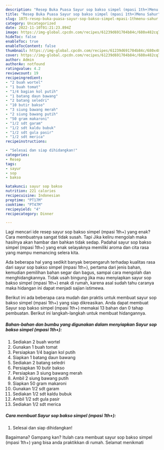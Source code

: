 ```yaml
---
description: "Resep Buka Puasa Sayur sop bakso simpel (mpasi 1th+)Menu Sahur"
title: "Resep Buka Puasa Sayur sop bakso simpel (mpasi 1th+)Menu Sahur"
slug: 1075-resep-buka-puasa-sayur-sop-bakso-simpel-mpasi-1thmenu-sahur
category: Uncategorized
date: 2022-11-10T01:21:23.894Z
image: https://img-global.cpcdn.com/recipes/61239d691704b84c/680x482cq70/sayur-sop-bakso-simpel-mpasi-1th-foto-resep-utama.jpg
hideToc: false
enableToc: true
enableTocContent: false
thumbnail: https://img-global.cpcdn.com/recipes/61239d691704b84c/680x482cq70/sayur-sop-bakso-simpel-mpasi-1th-foto-resep-utama.jpg
cover: https://img-global.cpcdn.com/recipes/61239d691704b84c/680x482cq70/sayur-sop-bakso-simpel-mpasi-1th-foto-resep-utama.jpg
author: Admin
authorAv: notfound
ratingvalue: 4.2
reviewcount: 19
recipeingredient:
- "2 buah wortel"
- "1 buah tomat"
- "1/4 bagian kol putih"
- "1 batang daun bawang"
- "2 batang seledri"
- "10 butir bakso"
- "3 siung bawang merah"
- "2 siung bawang putih"
- "50 gram makaroni"
- "1/2 sdt garam"
- "1/2 sdt kaldu bubuk"
- "1/2 sdt gula pasir"
- "1/2 sdt merica"
recipeinstructions:

- "Selesai dan siap dihidangkan!"
categories:
- Resep
tags:
- sayur
- sop
- bakso

katakunci: sayur sop bakso 
nutrition: 221 calories
recipecuisine: Indonesian
preptime: "PT17M"
cooktime: "PT47M"
recipeyield: "4"
recipecategory: Dinner

---
```



Lagi mencari ide resep sayur sop bakso simpel (mpasi 1th+) yang enak? Cara membuatnya sangat tidak susah. Tapi Jika keliru mengolah maka hasilnya akan hambar dan bahkan tidak sedap. Padahal sayur sop bakso simpel (mpasi 1th+) yang enak selayaknya memiliki aroma dan cita rasa yang mampu memancing selera kita.


Ada beberapa hal yang sedikit banyak berpengaruh terhadap kualitas rasa dari sayur sop bakso simpel (mpasi 1th+), pertama dari jenis bahan, kemudian pemilihan bahan segar dan bagus, sampai cara mengolah dan menghidangkannya. Tidak usah bingung jika mau menyiapkan sayur sop bakso simpel (mpasi 1th+) enak di rumah, karena asal sudah tahu caranya maka hidangan ini dapat menjadi sajian istimewa.




Berikut ini ada beberapa cara mudah dan praktis untuk membuat sayur sop bakso simpel (mpasi 1th+) yang siap dikreasikan. Anda dapat membuat Sayur sop bakso simpel (mpasi 1th+) memakai 13 bahan dan 0 tahap pembuatan. Berikut ini langkah-langkah untuk membuat hidangannya.

<!--inarticleads1-->

##### Bahan-bahan dan bumbu yang digunakan dalam menyiapkan Sayur sop bakso simpel (mpasi 1th+):

1. Sediakan 2 buah wortel
1. Gunakan 1 buah tomat
1. Persiapkan 1/4 bagian kol putih
1. Siapkan 1 batang daun bawang
1. Sediakan 2 batang seledri
1. Persiapkan 10 butir bakso
1. Persiapkan 3 siung bawang merah
1. Ambil 2 siung bawang putih
1. Siapkan 50 gram makaroni
1. Gunakan 1/2 sdt garam
1. Sediakan 1/2 sdt kaldu bubuk
1. Ambil 1/2 sdt gula pasir
1. Sediakan 1/2 sdt merica




<!--inarticleads2-->

##### Cara membuat Sayur sop bakso simpel (mpasi 1th+):


1. Selesai dan siap dihidangkan!



Bagaimana? Gampang kan? Itulah cara membuat sayur sop bakso simpel (mpasi 1th+) yang bisa anda praktikkan di rumah. Selamat menikmati
